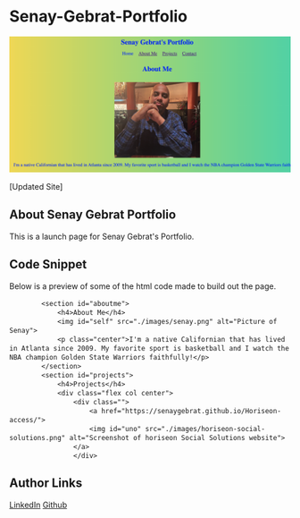 # Senay-Gebrat-Portfolio
![Site image](./images/site-image.png)

[Updated Site]

## About Senay Gebrat Portfolio
This is a launch page for Senay Gebrat's Portfolio.

## Code Snippet
Below is a preview of some of the html code  made to build out the page.

~~~<body>
        <section id="aboutme">
            <h4>About Me</h4>
            <img id="self" src="./images/senay.png" alt="Picture of Senay">
            <p class="center">I'm a native Californian that has lived in Atlanta since 2009. My favorite sport is basketball and I watch the NBA champion Golden State Warriors faithfully!</p>
        </section>
        <section id="projects">
            <h4>Projects</h4>
            <div class="flex col center">
                <div class="">
                    <a href="https://senaygebrat.github.io/Horiseon-access/">
                    <img id="uno" src="./images/horiseon-social-solutions.png" alt="Screenshot of horiseon Social Solutions website">
                </a>
                </div>
~~~

## Author Links
[LinkedIn](https://www.linkedin.com/in/senay-gebrat-566b78250/)
[Github](https://github.com/senaygebrat)